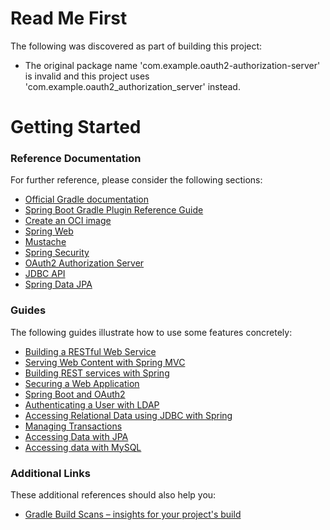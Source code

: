 # Read Me First
The following was discovered as part of building this project:

* The original package name 'com.example.oauth2-authorization-server' is invalid and this project uses 'com.example.oauth2_authorization_server' instead.

# Getting Started

### Reference Documentation
For further reference, please consider the following sections:

* [Official Gradle documentation](https://docs.gradle.org)
* [Spring Boot Gradle Plugin Reference Guide](https://docs.spring.io/spring-boot/docs/3.2.11/gradle-plugin/reference/html/)
* [Create an OCI image](https://docs.spring.io/spring-boot/docs/3.2.11/gradle-plugin/reference/html/#build-image)
* [Spring Web](https://docs.spring.io/spring-boot/3.2.11/reference/web/servlet.html)
* [Mustache](https://docs.spring.io/spring-boot/3.2.11/reference/web/servlet.html#web.servlet.spring-mvc.template-engines)
* [Spring Security](https://docs.spring.io/spring-boot/3.2.11/reference/web/spring-security.html)
* [OAuth2 Authorization Server](https://docs.spring.io/spring-boot/3.2.11/reference/web/spring-security.html#web.security.oauth2.authorization-server)
* [JDBC API](https://docs.spring.io/spring-boot/3.2.11/reference/data/sql.html)
* [Spring Data JPA](https://docs.spring.io/spring-boot/3.2.11/reference/data/sql.html#data.sql.jpa-and-spring-data)

### Guides
The following guides illustrate how to use some features concretely:

* [Building a RESTful Web Service](https://spring.io/guides/gs/rest-service/)
* [Serving Web Content with Spring MVC](https://spring.io/guides/gs/serving-web-content/)
* [Building REST services with Spring](https://spring.io/guides/tutorials/rest/)
* [Securing a Web Application](https://spring.io/guides/gs/securing-web/)
* [Spring Boot and OAuth2](https://spring.io/guides/tutorials/spring-boot-oauth2/)
* [Authenticating a User with LDAP](https://spring.io/guides/gs/authenticating-ldap/)
* [Accessing Relational Data using JDBC with Spring](https://spring.io/guides/gs/relational-data-access/)
* [Managing Transactions](https://spring.io/guides/gs/managing-transactions/)
* [Accessing Data with JPA](https://spring.io/guides/gs/accessing-data-jpa/)
* [Accessing data with MySQL](https://spring.io/guides/gs/accessing-data-mysql/)

### Additional Links
These additional references should also help you:

* [Gradle Build Scans – insights for your project's build](https://scans.gradle.com#gradle)

